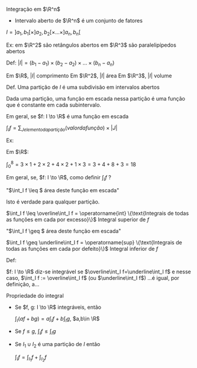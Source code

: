 Integração em $\R^n$

- Intervalo aberto de $\R^n$ é um conjunto de fatores

$I = ]a_1, b_1[ \times ]a_2, b_2[ \times \dots \times ]a_n, b_n[$

Ex: em $\R^2$ são retângulos abertos
em $\R^3$ são paralelipípedos abertos

Def:
$|I| = (b_1-a_1) \times (b_2-a_2)\times \dots \times (b_n-a_n)$

Em $\R$, $|I|$ comprimento
Em $\R^2$, $|I|$ área
Em $\R^3$, $|I|$ volume

Def.
Uma partição de $I$ é uma subdivisão em intervalos abertos

Dada uma partição, uma função em escada nessa partição é uma função que é constante em cada subintervalo.

Em geral, se $f: I \to \R$ é uma função em escada

$\int_I f= \sum_{J elemento da partição} (valor da função) \times |J|$

Ex:

Em $\R$:

$\int^8_0=3\times 1 + 2\times 2 + 4\times 2 + 1\times 3 = 3+4+8+3 = 18$

Em geral, se, $f: I \to \R$, como definir $\int_I f$ ?

"$\int_I f \leq $ área deste função em escada"

Isto é verdade para qualquer partição.

$\int_I f \leq \overline\int_I f = \operatorname{int} \{\text{Integrais de todas as funções em cada por excesso}\}$
Integral superior de $f$

"$\int_I f \geq $ área deste função em escada"

$\int_I f \geq \underline\int_I f = \operatorname{sup} \{\text{Integrais de todas as funções em cada por defeito}\}$
Integral inferior de $f$

Def:

$f: I \to \R$ diz-se integrável se $\overline\int_I f=\underline\int_I f$ e
nesse caso,
$\int_I f := \overline\int_I f$ (ou $\underline\int_I f$)
...é igual, por definição, a...

Propriedade do integral

- Se $f, g: I \to \R$ integráveis, então

  $\int_I (af+bg) = a\int_I f + b\int_I g$, $a,b\in \R$

- Se $f \leq g$, $\int_I f \leq \int_I g$

- Se $I_1 \cup I_2$ é uma partição de $I$ então

  $\int_I f= \int_{I_1} f + \int_{I_2} f$
